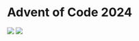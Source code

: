Advent of Code 2024
===================

![](https://img.shields.io/badge/stars%20⭐-2-yellow) ![](https://img.shields.io/badge/days%20completed-1-red)